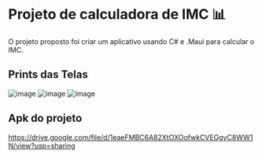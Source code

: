 # Projeto de calculadora de IMC 📊
O projeto proposto foi criar um aplicativo usando C# e .Maui para calcular o IMC.

## Prints das Telas
![image](https://github.com/JpGuedess/CalculadoraIMC/assets/161872295/0fbf8ca0-9842-426a-90bf-038b70f42986)
![image](https://github.com/JpGuedess/CalculadoraIMC/assets/161872295/10162f00-900b-49d8-aa7a-5dc839088337)
![image](https://github.com/JpGuedess/CalculadoraIMC/assets/161872295/99a60fd8-fcf0-4d18-a8e9-92b522a91741)

## Apk do projeto
https://drive.google.com/file/d/1eaeFMBC6A82XtOXOofwkCVEGgyC8WW1N/view?usp=sharing
